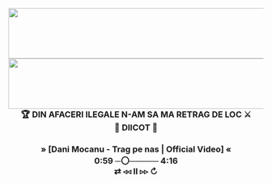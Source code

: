 <p align="center">
  <img align="left" width="1024" height="100" src="https://img.shields.io/badge/torchbyte.com-_best_hosting_services-orange">
<br></p>

<p align="center">
  <img align="left" width="1024" height="100" src="https://img.shields.io/badge/torchbyte.com-_best_hosting_services-orange">
</p>
<br>
<h3 align="center">
  🏆 DIN AFACERI ILEGALE N-AM SA MA RETRAG DE LOC ⚔️<br>
                    🔞 DIICOT 🚫
</h3>
<h3 align="center">
      » [Dani Mocanu - Trag pe nas | Official Video] «<br>
 0:59 ─〇───── 4:16<br>
     ⇄   ◃◃   ⅠⅠ   ▹▹   ↻
</h3>
